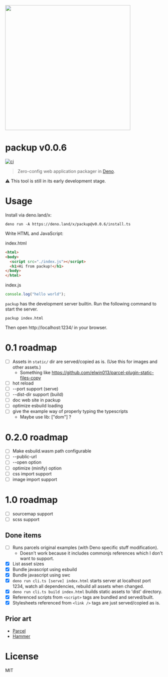 <img src="https://raw.githubusercontent.com/kt3k/packup/main/sketch/logo.png" width="400" />

# packup v0.0.6

[![ci](https://github.com/kt3k/packup/actions/workflows/ci.yml/badge.svg)](https://github.com/kt3k/packup/actions/workflows/ci.yml)

> Zero-config web application packager in [Deno][Deno].

⚠️ This tool is still in its early development stage.

# Usage

Install via deno.land/x:

```shell
deno run -A https://deno.land/x/packup@v0.0.6/install.ts
```

Write HTML and JavaScript:

index.html

```html
<html>
<body>
  <script src="./index.js"></script>
  <h1>Hi from packup!</h1>
</body>
</html>
```

index.js

```js
console.log("hello world");
```

`packup` has the development server builtin. Run the following command to start
the server.

```
packup index.html
```

Then open http://localhost:1234/ in your browser.

# 0.1 roadmap

- [ ] Assets in `static/` dir are served/copied as is. (Use this for images and
  other assets.)
  - Something like https://github.com/elwin013/parcel-plugin-static-files-copy
- [ ] hot reload
- [ ] --port support (serve)
- [ ] --dist-dir support (build)
- [ ] doc web site in packup
- [ ] optimize esbuild loading
- [ ] give the example way of properly typing the typescripts
  - Maybe use lib: ["dom"] ?

# 0.2.0 roadmap

- [ ] Make esbuild.wasm path configurable
- [ ] --public-url
- [ ] --open option
- [ ] optimize (minify) option
- [ ] css import support
- [ ] image import support

# 1.0 roadmap

- [ ] sourcemap support
- [ ] scss support

## Done items

- [ ] Runs parcels original examples (with Deno specific stuff modification).
  - Doesn't work because it includes commonjs references which I don't want to
    support.
- [x] List asset sizes
- [x] Bundle javascript using esbuild
- [x] Bundle javascript using swc
- [x] `deno run cli.ts [serve] index.html` starts server at localhost port 1234,
  watch all dependencies, rebuild all assets when changed.
- [x] `deno run cli.ts build index.html` builds static assets to 'dist'
  directory.
- [x] Referenced scripts from `<script>` tags are bundled and served/built.
- [x] Stylesheets referenced from `<link />` tags are just served/copied as is.

## Prior art

- [Parcel][Parcel]
- [Hammer][Hammer]

# License

MIT

[Parcel]: https://parceljs.org/
[Deno]: https://deno.land/
[Hammer]: https://github.com/sinclairzx81/hammer
